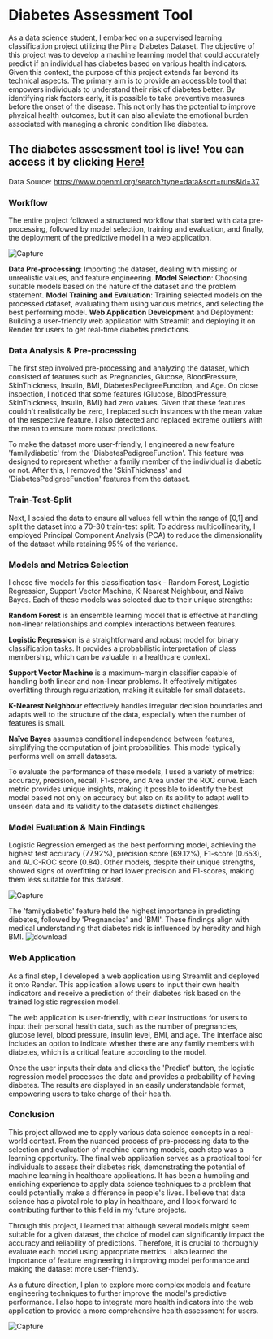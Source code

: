 # Diabetes Assessment Tool 

As a data science student, I embarked on a supervised learning classification project utilizing the Pima Diabetes Dataset. The objective of this project was to develop a machine learning model that could accurately predict if an individual has diabetes based on various health indicators. Given this context, the purpose of this project extends far beyond its technical aspects. The primary aim is to provide an accessible tool that empowers individuals to understand their risk of diabetes better. By identifying risk factors early, it is possible to take preventive measures before the onset of the disease. This not only has the potential to improve physical health outcomes, but it can also alleviate the emotional burden associated with managing a chronic condition like diabetes.

## The diabetes assessment tool is live! You can access it by clicking [**Here!**](https://diabeticsprediction.onrender.com/)

Data Source: https://www.openml.org/search?type=data&sort=runs&id=37


### Workflow
The entire project followed a structured workflow that started with data pre-processing, followed by model selection, training and evaluation, and finally, the deployment of the predictive model in a web application.

![Capture](https://github.com/oolwinds/diabetesprediction/assets/130780065/afb4cb0c-01f0-4797-8249-657c6cede834)


**Data Pre-processing**: Importing the dataset, dealing with missing or unrealistic values, and feature engineering.
**Model Selection**: Choosing suitable models based on the nature of the dataset and the problem statement.
**Model Training and Evaluation**: Training selected models on the processed dataset, evaluating them using various metrics, and selecting the best performing model.
**Web Application Development** and Deployment: Building a user-friendly web application with Streamlit and deploying it on Render for users to get real-time diabetes predictions.

### Data Analysis & Pre-processing
The first step involved pre-processing and analyzing the dataset, which consisted of features such as Pregnancies, Glucose, BloodPressure, SkinThickness, Insulin, BMI, DiabetesPedigreeFunction, and Age. On close inspection, I noticed that some features (Glucose, BloodPressure, SkinThickness, Insulin, BMI) had zero values. Given that these features couldn't realistically be zero, I replaced such instances with the mean value of the respective feature. I also detected and replaced extreme outliers with the mean to ensure more robust predictions.

To make the dataset more user-friendly, I engineered a new feature 'familydiabetic' from the 'DiabetesPedigreeFunction'. This feature was designed to represent whether a family member of the individual is diabetic or not. After this, I removed the 'SkinThickness' and 'DiabetesPedigreeFunction' features from the dataset.

### Train-Test-Split
Next, I scaled the data to ensure all values fell within the range of [0,1] and split the dataset into a 70-30 train-test split. To address multicollinearity, I employed Principal Component Analysis (PCA) to reduce the dimensionality of the dataset while retaining 95% of the variance.

### Models and Metrics Selection

I chose five models for this classification task - Random Forest, Logistic Regression, Support Vector Machine, K-Nearest Neighbour, and Naïve Bayes. Each of these models was selected due to their unique strengths:

**Random Forest** is an ensemble learning model that is effective at handling non-linear relationships and complex interactions between features.

**Logistic Regression** is a straightforward and robust model for binary classification tasks. It provides a probabilistic interpretation of class membership, which can be valuable in a healthcare context.

**Support Vector Machine** is a maximum-margin classifier capable of handling both linear and non-linear problems. It effectively mitigates overfitting through regularization, making it suitable for small datasets.

**K-Nearest Neighbour** effectively handles irregular decision boundaries and adapts well to the structure of the data, especially when the number of features is small.

**Naïve Bayes** assumes conditional independence between features, simplifying the computation of joint probabilities. This model typically performs well on small datasets.

To evaluate the performance of these models, I used a variety of metrics: accuracy, precision, recall, F1-score, and Area under the ROC curve. Each metric provides unique insights, making it possible to identify the best model based not only on accuracy but also on its ability to adapt well to unseen data and its validity to the dataset’s distinct challenges.

### Model Evaluation & Main Findings

Logistic Regression emerged as the best performing model, achieving the highest test accuracy (77.92%), precision score (69.12%), F1-score (0.653), and AUC-ROC score (0.84). Other models, despite their unique strengths, showed signs of overfitting or had lower precision and F1-scores, making them less suitable for this dataset.

![Capture](https://github.com/oolwinds/diabetesprediction/assets/130780065/6d60a5e3-cdd8-412f-8f72-8db808048e4c)

The 'familydiabetic' feature held the highest importance in predicting diabetes, followed by 'Pregnancies' and 'BMI'. These findings align with medical understanding that diabetes risk is influenced by heredity and high BMI.
![download](https://github.com/oolwinds/diabetesprediction/assets/130780065/0e1ce5c7-3153-44ff-84ec-76b19f579459)

### Web Application
As a final step, I developed a web application using Streamlit and deployed it onto Render. This application allows users to input their own health indicators and receive a prediction of their diabetes risk based on the trained logistic regression model.

The web application is user-friendly, with clear instructions for users to input their personal health data, such as the number of pregnancies, glucose level, blood pressure, insulin level, BMI, and age. The interface also includes an option to indicate whether there are any family members with diabetes, which is a critical feature according to the model.

Once the user inputs their data and clicks the 'Predict' button, the logistic regression model processes the data and provides a probability of having diabetes. The results are displayed in an easily understandable format, empowering users to take charge of their health.

### Conclusion
This project allowed me to apply various data science concepts in a real-world context. From the nuanced process of pre-processing data to the selection and evaluation of machine learning models, each step was a learning opportunity. The final web application serves as a practical tool for individuals to assess their diabetes risk, demonstrating the potential of machine learning in healthcare applications. It has been a humbling and enriching experience to apply data science techniques to a problem that could potentially make a difference in people's lives. I believe that data science has a pivotal role to play in healthcare, and I look forward to contributing further to this field in my future projects.

Through this project, I learned that although several models might seem suitable for a given dataset, the choice of model can significantly impact the accuracy and reliability of predictions. Therefore, it is crucial to thoroughly evaluate each model using appropriate metrics. I also learned the importance of feature engineering in improving model performance and making the dataset more user-friendly.

As a future direction, I plan to explore more complex models and feature engineering techniques to further improve the model's predictive performance. I also hope to integrate more health indicators into the web application to provide a more comprehensive health assessment for users.

![Capture](https://github.com/oolwinds/diabetesprediction/assets/130780065/4d83beab-d3bc-4cb9-91f7-b52cf6e4b350)
